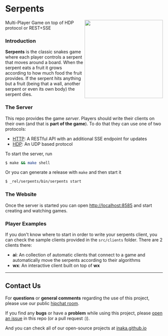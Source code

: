 # Serpents

<img src="https://s3.amazonaws.com/uploads.hipchat.com/15025/55900/VX1Hr6y6i3iVL7L/serpents.png" align="right" style="float:right" height="250px"/>

Multi-Player Game on top of HDP protocol or REST+SSE

### Introduction
**Serpents** is the classic snakes game where each player controls a serpent that moves around a board. When the serpent eats a fruit it grows according to how much food the fruit provides. If the serpent hits anything but a fruit (being that a wall, another serpent or even its own body) the serpent dies.

### The Server
This repo provides the game _server_. Players should write their clients on their own (and that is **part of the game**). To do that they can use one of two protocols:

- [HTTP](HTTP.md): A RESTful API with an additional SSE endpoint for updates
- [HDP](HDP.md): An UDP based protocol

To start the server, run
```bash
$ make && make shell
```

Or you can generate a release with `make` and then start it
```bash
$ _rel/serpents/bin/serpents start
```

### The Website
Once the server is started you can open [http://localhost:8585](http://localhost:8585) and start creating and watching games.

### Player Examples
If you don't know where to start in order to write your serpents client, you can check the sample clients provided in the `src/clients` folder. There are 2 clients there:

* **ai**: An collection of automatic clients that connect to a game and automatically move the serpents according to their algorithms
* **wx**: An interactive client built on top of **wx**

---

## Contact Us
For **questions** or **general comments** regarding the use of this project,
please use our public [hipchat room](http://inaka.net/hipchat).

If you find any **bugs** or have a **problem** while using this project, please
[open an issue](https://github.com/inaka/shotgun/issues/new) in this repo
(or a pull request :)).

And you can check all of our open-source projects at
[inaka.github.io](http://inaka.github.io)

